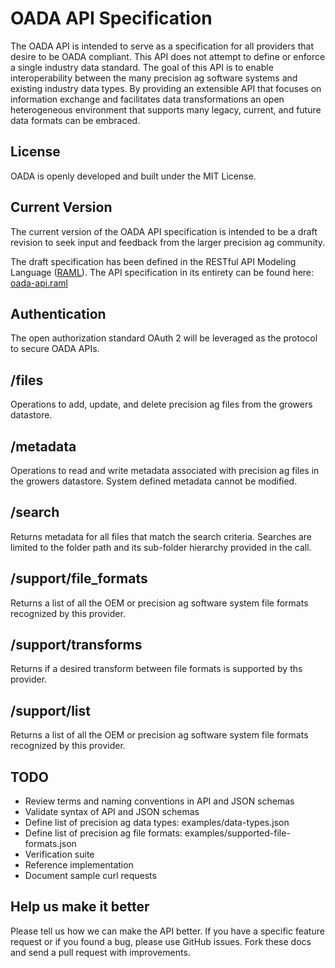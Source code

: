 OADA API Specification
======================
The OADA API is intended to serve as a specification for all providers that desire to be OADA compliant. This API does not attempt to define or enforce a single industry data standard. The goal of this API is to enable interoperability between the many precision ag software systems and existing industry data types. By providing an extensible API that focuses on information exchange and facilitates data transformations an open heterogeneous environment that supports many legacy, current, and future data formats can be embraced.

License
--------
OADA is openly developed and built under the MIT License. 

Current Version
---------------
The current version of the OADA API specification is intended to be a draft revision to seek input and feedback from the larger precision ag community.

The draft specification has been defined in the RESTful API Modeling Language ([RAML](http://raml.org/)). The API specification in its entirety can be found here: [oada-api.raml](oada-api.raml)

Authentication
--------------
The open authorization standard OAuth 2 will be leveraged as the protocol to secure OADA APIs.

/files
------
Operations to add, update, and delete precision ag files from the growers datastore.
    
/metadata
---------
Operations to read and write metadata associated with precision ag files in the growers datastore. System defined metadata cannot be modified.
    
/search
-------
Returns metadata for all files that match the search criteria. Searches are limited to the folder path and its sub-folder hierarchy provided in the call.
    
/support/file_formats
---------------------
Returns a list of all the OEM or precision ag software system file formats recognized by this provider.

/support/transforms
-------------------
Returns if a desired transform between file formats is supported by ths provider. 
      
/support/list
-------------
Returns a list of all the OEM or precision ag software system file formats recognized by this provider.

TODO
--------------
* Review terms and naming conventions in API and JSON schemas
* Validate syntax of API and JSON schemas
* Define list of precision ag data types: examples/data-types.json
* Define list of precision ag file formats: examples/supported-file-formats.json
* Verification suite
* Reference implementation
* Document sample curl requests

Help us make it better
----------------------
Please tell us how we can make the API better. If you have a specific feature request or if you found a bug, please use GitHub issues. Fork these docs and send a pull request with improvements. 
